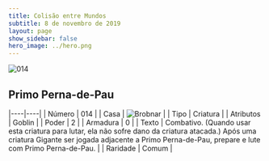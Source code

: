 ```yaml
---
title: Colisão entre Mundos
subtitle: 8 de novembro de 2019
layout: page
show_sidebar: false
hero_image: ../hero.png
---
```


![014](https://cdn.keyforgegame.com/media/card_front/pt/452_014_MX2PH4XV2RFR_pt.png)

## Primo Perna-de-Pau

|----|----|
| Número | 014 |
| Casa | ![Brobnar](https://archonarcana.com/images/thumb/e/e0/Brobnar.png/22px-Brobnar.png "Brobnar") |
| Tipo | Criatura |
| Atributos | Goblin |
| Poder | 2 |
| Armadura | 0 |
| Texto | Combativo. (Quando usar esta criatura para lutar, ela não sofre dano da criatura atacada.) Após uma criatura Gigante ser jogada adjacente a Primo Perna-de-Pau, prepare e lute com Primo Perna-de-Pau. |
| Raridade | Comum |
